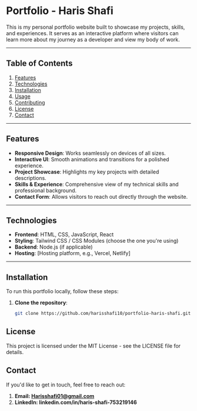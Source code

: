 # Portfolio - Haris Shafi

This is my personal portfolio website built to showcase my projects, skills, and experiences. It serves as an interactive platform where visitors can learn more about my journey as a developer and view my body of work.

---

## Table of Contents

1. [Features](#features)
2. [Technologies](#technologies)
3. [Installation](#installation)
4. [Usage](#usage)
5. [Contributing](#contributing)
6. [License](#license)
7. [Contact](#contact)

---

## Features

- **Responsive Design**: Works seamlessly on devices of all sizes.
- **Interactive UI**: Smooth animations and transitions for a polished experience.
- **Project Showcase**: Highlights my key projects with detailed descriptions.
- **Skills & Experience**: Comprehensive view of my technical skills and professional background.
- **Contact Form**: Allows visitors to reach out directly through the website.

---

## Technologies

- **Frontend**: HTML, CSS, JavaScript, React
- **Styling**: Tailwind CSS / CSS Modules (choose the one you're using)
- **Backend**: Node.js (if applicable)
- **Hosting**: [Hosting platform, e.g., Vercel, Netlify]

---

## Installation

To run this portfolio locally, follow these steps:

1. **Clone the repository**:
   ```bash
   git clone https://github.com/harisshafi10/portfolio-haris-shafi.git
## License
This project is licensed under the MIT License - see the LICENSE file for details.


## Contact
If you'd like to get in touch, feel free to reach out:

1. **Email: Harisshafi01@gmail.com**
2. **LinkedIn: linkedin.com/in/haris-shafi-753219146**
